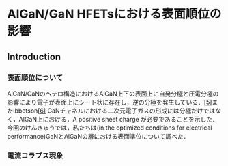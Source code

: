 # AlGaN/GaN HFETsにおける表面順位の影響

## Introduction

### 表面順位について

AlGaN/GaNのヘテロ構造におけるAlGaN上下の表面上に自発分極と圧電分極の影響により電子が表面上にシート状に存在し，逆の分極を発生している．[[5]](https://aip.scitation.org/doi/abs/10.1063/1.369664)またIbbetson[[6]](https://aip.scitation.org/doi/abs/10.1063/1.369664) GaNチャネルにおける二次元電子ガスの形成には分極だけではなく，AlGaN上における，A positive sheet charge が必要であることを示した．
今回のけんきゅうでは，私たちは(in the optimized conditions for electrical performance)GaNとAlGaNの層における表面準位について調べた．
### 電流コラプス現象

